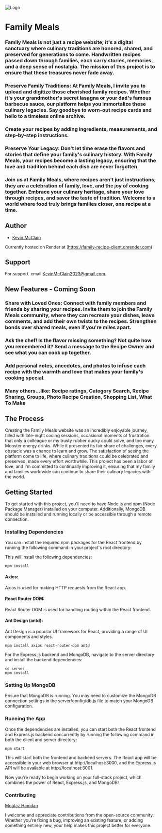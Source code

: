 
![Logo](https://res.cloudinary.com/djvpgim4w/image/upload/v1694741708/Kraft_logo_final_bxruqz.png)


# Family Meals
### Family Meals is not just a recipe website; it's a digital sanctuary where culinary traditions are honored, shared, and preserved for generations to come. Handwritten recipes passed down through families, each carry stories, memories, and a deep sense of nostalgia. The mission of this project is to ensure that these treasures never fade away.

### Preserve Family Traditions: At Family Meals, I invite you to upload and digitize those cherished family recipes. Whether it's your grandmother's secret lasagna or your dad's famous barbecue sauce, our platform helps you immortalize these culinary legacies. Say goodbye to worn-out recipe cards and hello to a timeless online archive.

### Create your recipes by adding ingredients, measurements, and step-by-step instructions. 

### Preserve Your Legacy: Don't let time erase the flavors and stories that define your family's culinary history. With Family Meals, your recipes become a lasting legacy, ensuring that the love and tradition behind each dish are never forgotten.

### Join us at Family Meals, where recipes aren't just instructions; they are a celebration of family, love, and the joy of cooking together. Embrace your culinary heritage, share your love through recipes, and savor the taste of tradition. Welcome to a world where food truly brings families closer, one recipe at a time.

## Author

- [Kevin McClain](https://github.com/kmcclain23)

Currently hosted on Render at (https://family-recipe-client.onrender.com)

## Support

For support, email KevinMcClain2023@gmail.com.

## New Features - Coming Soon

### Share with Loved Ones: Connect with family members and friends by sharing your recipes. Invite them to join the Family Meals community, where they can recreate your dishes, leave comments, and add their own twists to the recipes. Strengthen bonds over shared meals, even if you're miles apart.

### Ask the chef! Is the flavor missing something? Not quite how you remembered it? Send a message to the Recipe Owner and see what you can cook up together.

### Add personal notes, anecdotes, and photos to infuse each recipe with the warmth and love that makes your family's cooking special.

### Many others...like: Recipe ratings, Category Search, Recipe Sharing, Groups, Photo Recipe Creation, Shopping List, What To Make
## The Process

Creating the Family Meals website was an incredibly enjoyable journey, filled with late-night coding sessions, occasional moments of frustration that only a colleague or my trusty rubber ducky could solve, and too many Monster energy drinks. While it presented its fair share of challenges, every obstacle was a chance to learn and grow. The satisfaction of seeing the platform come to life, where culinary traditions could be celebrated and preserved, made every effort worthwhile. This project has been a labor of love, and I'm committed to continually improving it, ensuring that my family and families worldwide can continue to share their culinary legacies with the world.


## Getting Started

To get started with this project, you'll need to have Node.js and npm (Node Package Manager) installed on your computer. Additionally, MongoDB should be installed and running locally or be accessible through a remote connection.

### Installing Dependencies

You can install the required npm packages for the React frontend by running the following command in your project's root directory:

This will install the following dependencies:

    npm install

#### Axios: 
Axios is used for making HTTP requests from the React app.
#### React Router DOM:
React Router DOM is used for handling routing within the React frontend.
#### Ant Design (antd):
Ant Design is a popular UI framework for React, providing a range of UI components and styles.

    npm install axios react-router-dom antd

For the Express.js backend and MongoDB, navigate to the server directory and install the backend dependencies:

    cd server
    npm install


### Setting Up MongoDB
Ensure that MongoDB is running. You may need to customize the MongoDB connection settings in the server/config/db.js file to match your MongoDB configuration.

### Running the App
Once the dependencies are installed, you can start both the React frontend and Express.js backend concurrently by running the following command in both the client and server directory:

    npm start

This will start both the frontend and backend servers. The React app will be accessible in your web browser at http://localhost:3000, and the Express.js API will be available at http://localhost:3001.

Now you're ready to begin working on your full-stack project, which combines the power of React, Express.js, and MongoDB!




### Contributing

[Moataz Hamdan](https://github.com/12mmhamdan)

I welcome and appreciate contributions from the open-source community. Whether you're fixing a bug, improving an existing feature, or adding something entirely new, your help makes this project better for everyone.
